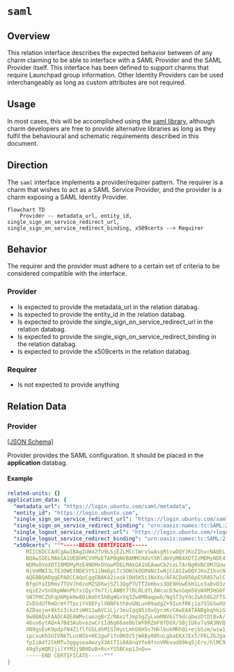 # `saml`

## Overview

This relation interface describes the expected behavior between of any charm claiming to be able to interface with a SAML Provider and the SAML Provider itself. This interface has been defined to support charms that require Launchpad group information. Other Identity Providers can be used interchangeably as long as custom attributes are not required.

## Usage

In most cases, this will be accomplished using the [saml library](https://github.com/canonical/saml-integrator-operator/blob/main/lib/charms/saml_integrator/v0/saml.py), although charm developers are free to provide alternative libraries as long as they fulfil the behavioural and schematic requirements described in this document.

## Direction

The `saml` interface implements a provider/requirer pattern.
The requirer is a charm that wishes to act as a SAML Service Provider, and the provider is a charm exposing a SAML Identity Provider.

```mermaid
flowchart TD
    Provider -- metadata_url, entity_id, single_sign_on_service_redirect_url, single_sign_on_service_redirect_binding, x509certs --> Requirer
```

## Behavior

The requirer and the provider must adhere to a certain set of criteria to be considered compatible with the interface.

### Provider

- Is expected to provide the metadata_url in the relation databag.
- Is expected to provide the entity_id in the relation databag.
- Is expected to provide the single_sign_on_service_redirect_url in the relation databag.
- Is expected to provide the single_sign_on_service_redirect_binding in the relation databag.
- Is expected to provide the x509certs in the relation databag.

### Requirer

- Is not expected to provide anything

## Relation Data

### Provider

[\[JSON Schema\]](./schemas/provider.json)

Provider provides the SAML configuration. It should be placed in the **application** databag.

#### Example

```yaml
related-units: {}
application_data: {
  "metadata_url": "https://login.ubuntu.com/saml/metadata",
  "entity_id": "https://login.ubuntu.com",
  "single_sign_on_service_redirect_url": "https://login.ubuntu.com/saml/",
  "single_sign_on_service_redirect_binding": "urn:oasis:names:tc:SAML:2.0:bindings:HTTP-Redirect",
  "single_logout_service_redirect_url": "https://login.ubuntu.com/+logout",
  "single_logout_service_redirect_binding": "urn:oasis:names:tc:SAML:2.0:bindings:HTTP-Redirect",
  "x509certs": """-----BEGIN CERTIFICATE-----
      MIIC6DCCAdCgAwIBAgIUW42TU9LSjEZLMCclWrvSwAsgRtcwDQYJKoZIhvcNAQEL
      BQAwIDELMAkGA1UEBhMCVVMxETAPBgNVBAMMCHdoYXRldmVyMB4XDTIzMDMyNDE4
      NDMxOVoXDTI0MDMyMzE4NDMxOVowPDELMAkGA1UEAwwCb2sxLTArBgNVBC0MJGUw
      NjVmMWI3LTE2OWEtNDE5YS1iNmQyLTc3OWJkOGM4NzIwNjCCASIwDQYJKoZIhvcN
      AQEBBQADggEPADCCAQoCggEBAK42ixoklDH5K5i1NxXo/AFACDa956pE5RA57wlC
      BfgUYaIDRmv7TUVJh6zoMZSD6wjSZl3QgP7UTTZeHbvs3QE9HUwEkH1Lo3a8vD3z
      eqsE2vSnOkpWWnPbfxiQyrTm77/LAWBt7lRLRLdfL6WcucD3wsGqm58sWXM3HG0f
      SN7PHCZUFqU6MpkHw8DiKmht5hBgWG+Vq3Zw8MNaqpwb/NgST3yYdcZwb58G2FTS
      ZvDSdUfRmD/mY7TpciYV8EFylXNNFkth8oGNLunR9adgZ+9IunfRKj1a7S5GSwXU
      AZDaojw+8k5i3ikztsWH11wAVCiLj/3euIqq95z8xGycnKcCAwEAATANBgkqhkiG
      9w0BAQsFAAOCAQEAWMvcaozgBrZ/MAxzTJmp5gZyLxmMNV6iT9dcqbwzDtDtBvA/
      46ux6ytAQ+A7Bd3AubvozwCr1Id6g66ae0blWYRRZmF8fDdX/SBjIUkv7u9A3NVQ
      XN9gsEvK9pdpfN4ZiflfGSLdhM1STHycLmhG6H5s7HklbukMRhQi+ejbSzm/wiw1
      ipcxuKhSUIVNkTLusN5b+HE2gwF1fn0K0z5jWABy08huLgbaEKXJEx5/FKLZGJga
      fpIzAdf25kMTu3gggseaAmzyX3AtT1i8A8nqYfe8fnnVMkvud89kq5jErv/hlMC9
      49g5yWQR2jilYYM3j9BHDuB+Rs+YS5BCep1JnQ==
      -----END CERTIFICATE-----"""
}
```
